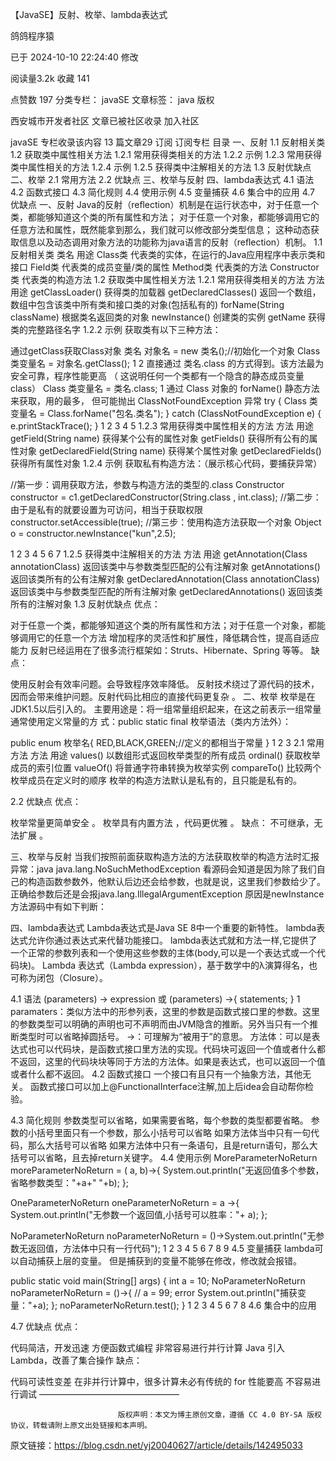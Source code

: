 【JavaSE】反射、枚举、lambda表达式

鸽鸽程序猿

已于 2024-10-10 22:24:40 修改

阅读量3.2k
 收藏 141

点赞数 197
分类专栏： javaSE 文章标签： java
版权

西安城市开发者社区
文章已被社区收录
加入社区

javaSE
专栏收录该内容
13 篇文章29 订阅
订阅专栏
目录
一、反射
1.1 反射相关类
1.2 获取类中属性相关方法
1.2.1 常用获得类相关的方法
1.2.2 示例
1.2.3 常用获得类中属性相关的方法
1.2.4 示例
1.2.5 获得类中注解相关的方法
1.3 反射优缺点
二、枚举
2.1 常用方法
2.2 优缺点
三、枚举与反射
四、lambda表达式
4.1 语法
4.2 函数式接口
4.3 简化规则
4.4 使用示例
4.5 变量捕获
4.6 集合中的应用
4.7 优缺点
一、反射
Java的反射（reﬂection）机制是在运行状态中，对于任意一个类，都能够知道这个类的所有属性和方法；
对于任意一个对象，都能够调用它的任意方法和属性，既然能拿到那么，我们就可以修改部分类型信息；
这种动态获取信息以及动态调用对象方法的功能称为java语言的反射（reﬂection）机制。
1.1 反射相关类
类名	用途
Class类	代表类的实体，在运行的Java应用程序中表示类和接口
Field类	代表类的成员变量/类的属性
Method类	代表类的方法
Constructor类	代表类的构造方法
1.2 获取类中属性相关方法
1.2.1 常用获得类相关的方法
方法	用途
getClassLoader()	获得类的加载器
getDeclaredClasses()	返回一个数组，数组中包含该类中所有类和接口类的对象(包括私有的)
forName(String className)	根据类名返回类的对象
newInstance()	创建类的实例
getName	获得类的完整路径名字
1.2.2 示例
获取类有以下三种方法：

通过getClass获取Class对象
类名 对象名 = new 类名();//初始化一个对象
Class 类变量名 = 对象名.getClass();
1
2
直接通过 类名.class 的方式得到。该方法最为安全可靠，程序性能更高
（ 这说明任何一个类都有一个隐含的静态成员变量 class）
 Class 类变量名 = 类名.class;
1
通过 Class 对象的 forName() 静态方法来获取，用的最多，
但可能抛出 ClassNotFoundException 异常
try {
	Class 类变量名 = Class.forName("包名.类名");
} catch (ClassNotFoundException e) {
	e.printStackTrace();
}
1
2
3
4
5
1.2.3 常用获得类中属性相关的方法
方法	用途
getField(String name)	获得某个公有的属性对象
getFields()	获得所有公有的属性对象
getDeclaredField(String name)	获得某个属性对象
getDeclaredFields()	获得所有属性对象
1.2.4 示例
获取私有构造方法：（展示核心代码，要捕获异常）

//第一步：调用获取方法，参数与构造方法的类型的.class
Constructor<T> constructor = c1.getDeclaredConstructor(String.class , int.class);
//第二步：由于是私有的就要设置为可访问，相当于获取权限
constructor.setAccessible(true);
//第三步：使用构造方法获取一个对象
Object o = constructor.newInstance("kun",2.5);
            
1
2
3
4
5
6
7
1.2.5 获得类中注解相关的方法
方法	用途
getAnnotation(Class annotationClass)	返回该类中与参数类型匹配的公有注解对象
getAnnotations()	返回该类所有的公有注解对象
getDeclaredAnnotation(Class annotationClass)	返回该类中与参数类型匹配的所有注解对象
getDeclaredAnnotations()	返回该类所有的注解对象
1.3 反射优缺点
优点：

对于任意一个类，都能够知道这个类的所有属性和方法；对于任意一个对象，都能够调用它的任意一个方法
增加程序的灵活性和扩展性，降低耦合性，提高自适应能力
反射已经运用在了很多流行框架如：Struts、Hibernate、Spring 等等。
缺点：

使用反射会有效率问题。会导致程序效率降低。
反射技术绕过了源代码的技术，因而会带来维护问题。反射代码比相应的直接代码更复杂 。
二、枚举
枚举是在JDK1.5以后引入的。
主要用途是：将一组常量组织起来，在这之前表示一组常量通常使用定义常量的方
式：public static final
枚举语法（类内方法外）：

public enum 枚举名{
    RED,BLACK,GREEN;//定义的都相当于常量
}
1
2
3
2.1 常用方法
方法	用途
values()	以数组形式返回枚举类型的所有成员
ordinal()	获取枚举成员的索引位置
valueOf()	将普通字符串转换为枚举实例
compareTo()	比较两个枚举成员在定义时的顺序
枚举的构造方法默认是私有的，且只能是私有的。

2.2 优缺点
优点：

枚举常量更简单安全 。
枚举具有内置方法 ，代码更优雅 。
缺点： 不可继承，无法扩展 。

三、枚举与反射
当我们按照前面获取构造方法的方法获取枚举的构造方法时汇报异常：java java.lang.NoSuchMethodException
看源码会知道是因为除了我们自己的构造函数参数外，他默认后边还会给参数，也就是说，这里我们参数给少了。
正确给参数后还是会报java.lang.IllegalArgumentException
原因是newInstance方法源码中有如下判断：


四、lambda表达式
Lambda表达式是Java SE 8中一个重要的新特性。
lambda表达式允许你通过表达式来代替功能接口。
lambda表达式就和方法一样,它提供了一个正常的参数列表和一个使用这些参数的主体(body,可以是一个表达式或一个代码块)。
Lambda 表达式（Lambda expression），基于数学中的λ演算得名，也可称为闭包（Closure）。

4.1 语法
(parameters) -> expression 或 (parameters) ->{ statements; } 
1
paramaters：类似方法中的形参列表，这里的参数是函数式接口里的参数。这里的参数类型可以明确的声明也可不声明而由JVM隐含的推断。另外当只有一个推断类型时可以省略掉圆括号。
->：可理解为“被用于”的意思。
方法体：可以是表达式也可以代码块，是函数式接口里方法的实现。代码块可返回一个值或者什么都不返回，这里的代码块块等同于方法的方法体。如果是表达式，也可以返回一个值或者什么都不返回。
4.2 函数式接口
一个接口有且只有一个抽象方法，其他无关。
函数式接口可以加上@FunctionalInterface注解,加上后idea会自动帮你检验。

4.3 简化规则
参数类型可以省略，如果需要省略，每个参数的类型都要省略。
参数的小括号里面只有一个参数，那么小括号可以省略
如果方法体当中只有一句代码，那么大括号可以省略
如果方法体中只有一条语句，且是return语句，那么大括号可以省略，且去掉return关键字。
4.4 使用示例
MoreParameterNoReturn moreParameterNoReturn = ( a, b)->{
        System.out.println("无返回值多个参数，省略参数类型："+a+" "+b);
};

OneParameterNoReturn oneParameterNoReturn = a ->{
        System.out.println("无参数一个返回值,小括号可以胜率："+ a);
};

NoParameterNoReturn noParameterNoReturn = ()->System.out.println("无参数无返回值，方法体中只有一行代码");
1
2
3
4
5
6
7
8
9
4.5 变量捕获
lambda可以自动捕获上层的变量。
但是捕获到的变量不能够在修改，修改就会报错。

public static void main(String[] args) {
        int a = 10;
        NoParameterNoReturn noParameterNoReturn = ()->{
            // a = 99; error
            System.out.println("捕获变量："+a);
       };
        noParameterNoReturn.test();
}
1
2
3
4
5
6
7
8
4.6 集合中的应用


4.7 优缺点
优点：

代码简洁，开发迅速
方便函数式编程
非常容易进行并行计算
Java 引入 Lambda，改善了集合操作
缺点：

代码可读性变差
在非并行计算中，很多计算未必有传统的 for 性能要高
不容易进行调试
————————————————

                            版权声明：本文为博主原创文章，遵循 CC 4.0 BY-SA 版权协议，转载请附上原文出处链接和本声明。
                        
原文链接：https://blog.csdn.net/yj20040627/article/details/142495033